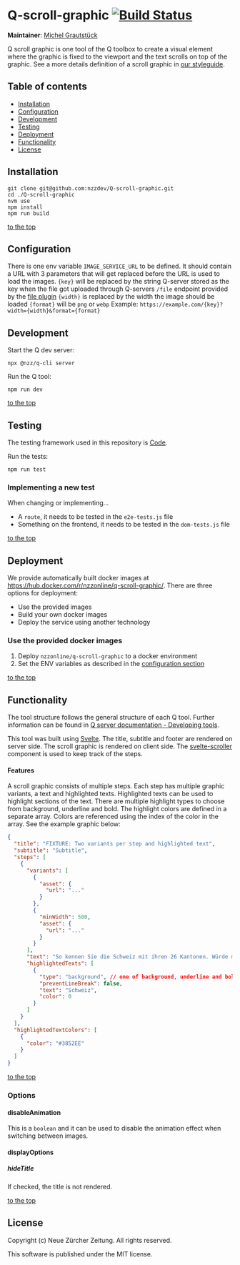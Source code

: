 # Q-scroll-graphic [![Build Status](https://travis-ci.com/nzzdev/Q-scroll-graphic.svg?branch=dev)](https://travis-ci.com/nzzdev/Q-scroll-graphic)

**Maintainer**: [Michel Grautstück](https://github.com/migingreen)

Q scroll graphic is one tool of the Q toolbox to create a visual element where the graphic is fixed to the viewport and the text scrolls on top of the graphic. See a more details definition of a scroll graphic in [our styleguide](https://nzzdev.github.io/Storytelling-Styleguide/#/grafikabfolge).

## Table of contents

- [Installation](#installation)
- [Configuration](#configuration)
- [Development](#development)
- [Testing](#testing)
- [Deployment](#deployment)
- [Functionality](#functionality)
- [License](#license)

## Installation

```
git clone git@github.com:nzzdev/Q-scroll-graphic.git
cd ./Q-scroll-graphic
nvm use
npm install
npm run build
```

[to the top](#table-of-contents)

## Configuration

There is one env variable `IMAGE_SERVICE_URL` to be defined. It should contain a URL with 3 parameters that will get replaced before the URL is used to load the images.
`{key}` will be replaced by the string Q-server stored as the key when the file got uploaded through Q-servers `/file` endpoint provided by the [file plugin](https://github.com/nzzdev/Q-server/blob/dev/plugins/file/index.js)
`{width}` is replaced by the width the image should be loaded
`{format}` will be `png` or `webp`
Example: `https://example.com/{key}?width={width}&format={format}`

## Development

Start the Q dev server:

```
npx @nzz/q-cli server
```

Run the Q tool:

```
npm run dev
```

[to the top](#table-of-contents)

## Testing

The testing framework used in this repository is [Code](https://github.com/hapijs/code).

Run the tests:

```
npm run test
```

### Implementing a new test

When changing or implementing...

- A `route`, it needs to be tested in the `e2e-tests.js` file
- Something on the frontend, it needs to be tested in the `dom-tests.js` file

[to the top](#table-of-contents)

## Deployment

We provide automatically built docker images at https://hub.docker.com/r/nzzonline/q-scroll-graphic/.
There are three options for deployment:

- Use the provided images
- Build your own docker images
- Deploy the service using another technology

### Use the provided docker images

1. Deploy `nzzonline/q-scroll-graphic` to a docker environment
2. Set the ENV variables as described in the [configuration section](#configuration)

[to the top](#table-of-contents)

## Functionality

The tool structure follows the general structure of each Q tool. Further information can be found in [Q server documentation - Developing tools](https://nzzdev.github.io/Q-server/developing-tools.html).

This tool was built using [Svelte](https://svelte.dev/). The title, subtitle and footer are rendered on server side. The scroll graphic is rendered on client side. The [svelte-scroller](https://github.com/sveltejs/svelte-scroller) component is used to keep track of the steps.

#### Features

A scroll graphic consists of multiple steps. Each step has multiple graphic variants, a text and highlighted texts. Highlighted texts can be used to highlight sections of the text. There are multiple highlight types to choose from background, underline and bold. The highlight colors are defined in a separate array. Colors are referenced using the index of the color in the array. See the example graphic below:

```json
{
  "title": "FIXTURE: Two variants per step and highlighted text",
  "subtitle": "Subtitle",
  "steps": [
    {
      "variants": [
        {
          "asset": {
            "url": "..."
          }
        },
        {
          "minWidth": 500,
          "asset": {
            "url": "..."
          }
        }
      ],
      "text": "So kennen Sie die Schweiz mit ihren 26 Kantonen. Würde man die Grenzen jedoch anhand von Facebook-Freundschaften neu ziehen, ergäbe sich, je nach Kanton, ein ganz anderes Bild.",
      "highlightedTexts": [
        {
          "type": "background", // one of background, underline and bold
          "preventLineBreak": false,
          "text": "Schweiz",
          "color": 0
        }
      ]
    }
  ],
  "highlightedTextColors": [
    {
      "color": "#3852EE"
    }
  ]
}
```

[to the top](#table-of-contents)

### Options

#### disableAnimation

This is a `boolean` and it can be used to disable the animation effect when switching between images.

#### displayOptions

##### hideTitle

If checked, the title is not rendered.

[to the top](#table-of-contents)

## License

Copyright (c) Neue Zürcher Zeitung. All rights reserved.

This software is published under the MIT license.
